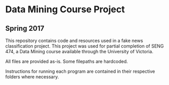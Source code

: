 # Data Mining Course Project
## Spring 2017

This repository contains code and resources used in a fake news classification project.
This project was used for partial completion of SENG 474, a Data Mining course available through the University of Victoria.

All files are provided as-is. Some filepaths are hardcoded.

Instructions for running each program are contained in their respective folders where necessary.
